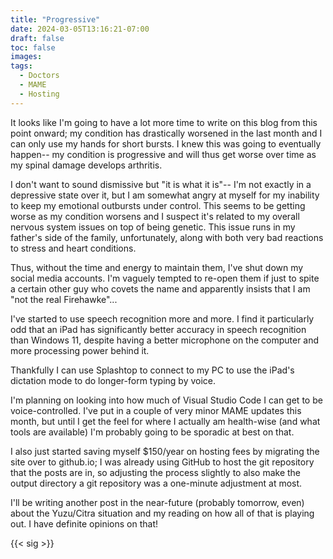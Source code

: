 ```yaml
---
title: "Progressive"
date: 2024-03-05T13:16:21-07:00
draft: false
toc: false
images:
tags:
  - Doctors
  - MAME
  - Hosting
---
```


It looks like I'm going to have a lot more time to write on this blog
from this point onward; my condition has drastically worsened in the
last month and I can only use my hands for short bursts. I knew this was
going to eventually happen-- my condition is progressive and will thus
get worse over time as my spinal damage develops arthritis.

I don't want to sound dismissive but "it is what it is"-- I'm not
exactly in a depressive state over it, but I am somewhat angry at myself
for my inability to keep my emotional outbursts under control. This
seems to be getting worse as my condition worsens and I suspect it's
related to my overall nervous system issues on top of being genetic.
This issue runs in my father's side of the family, unfortunately, along
with both very bad reactions to stress and heart conditions.

Thus, without the time and energy to maintain them, I've shut down my
social media accounts. I'm vaguely tempted to re-open them if just to
spite a certain other guy who covets the name and apparently insists
that I am "not the real Firehawke"...

I've started to use speech recognition more and more. I find it
particularly odd that an iPad has significantly better accuracy in
speech recognition than Windows 11, despite having a better microphone
on the computer and more processing power behind it.

Thankfully I can use Splashtop to connect to my PC to use the iPad's
dictation mode to do longer-form typing by voice.

I'm planning on looking into how much of Visual Studio Code I can get
to be voice-controlled. I've put in a couple of very minor MAME updates
this month, but until I get the feel for where I actually am
health-wise (and what tools are available) I'm probably going to be
sporadic at best on that.

I also just started saving myself $150/year on hosting fees by migrating
the site over to github.io; I was already using GitHub to host the git
repository that the posts are in, so adjusting the process slightly to
also make the output directory a git repository was a one-minute
adjustment at most.

I'll be writing another post in the near-future (probably tomorrow, 
even) about the Yuzu/Citra situation and my reading on how all of 
that is playing out. I have definite opinions on that!

{{< sig >}}
